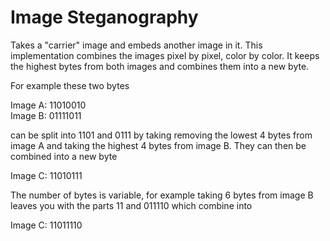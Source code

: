 # Image Steganography

Takes a "carrier" image and embeds another image in it. This implementation combines the images pixel by pixel, color by color. It keeps the highest bytes from both images and combines them into a new byte. 

For example these two bytes

Image A: 11010010  
Image B: 01111011  

can be split into 1101 and 0111 by taking removing the lowest 4 bytes from image A and taking the highest 4 bytes from image B. They can then be combined into a new byte

Image C: 11010111

The number of bytes is variable, for example taking 6 bytes from image B leaves you with the parts 11 and 011110 which combine into

Image C: 11011110


